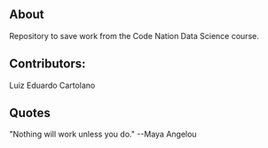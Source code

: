 ## About
Repository to save work from the Code Nation Data Science course.

## Contributors:
Luiz Eduardo Cartolano   

## Quotes
"Nothing will work unless you do." --Maya Angelou
